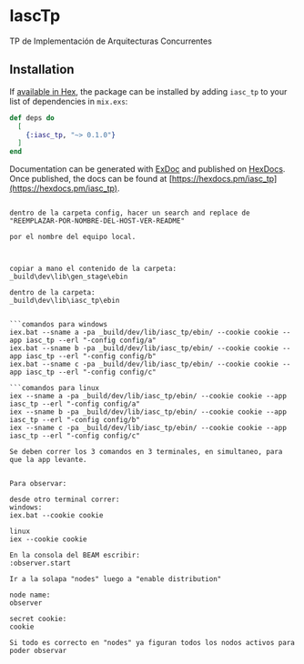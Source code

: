 # IascTp

TP de Implementación de Arquitecturas Concurrentes

## Installation

If [available in Hex](https://hex.pm/docs/publish), the package can be installed
by adding `iasc_tp` to your list of dependencies in `mix.exs`:

```elixir
def deps do
  [
    {:iasc_tp, "~> 0.1.0"}
  ]
end
```

Documentation can be generated with [ExDoc](https://github.com/elixir-lang/ex_doc)
and published on [HexDocs](https://hexdocs.pm). Once published, the docs can
be found at [https://hexdocs.pm/iasc_tp](https://hexdocs.pm/iasc_tp).


```failover-takeover

dentro de la carpeta config, hacer un search and replace de 
"REEMPLAZAR-POR-NOMBRE-DEL-HOST-VER-README"

por el nombre del equipo local.



copiar a mano el contenido de la carpeta:
_build\dev\lib\gen_stage\ebin

dentro de la carpeta:
_build\dev\lib\iasc_tp\ebin


```comandos para windows
iex.bat --sname a -pa _build/dev/lib/iasc_tp/ebin/ --cookie cookie --app iasc_tp --erl "-config config/a"
iex.bat --sname b -pa _build/dev/lib/iasc_tp/ebin/ --cookie cookie --app iasc_tp --erl "-config config/b"
iex.bat --sname c -pa _build/dev/lib/iasc_tp/ebin/ --cookie cookie --app iasc_tp --erl "-config config/c"

```comandos para linux
iex --sname a -pa _build/dev/lib/iasc_tp/ebin/ --cookie cookie --app iasc_tp --erl "-config config/a"
iex --sname b -pa _build/dev/lib/iasc_tp/ebin/ --cookie cookie --app iasc_tp --erl "-config config/b"
iex --sname c -pa _build/dev/lib/iasc_tp/ebin/ --cookie cookie --app iasc_tp --erl "-config config/c"

Se deben correr los 3 comandos en 3 terminales, en simultaneo, para que la app levante.


Para observar:

desde otro terminal correr:
windows:
iex.bat --cookie cookie

linux
iex --cookie cookie

En la consola del BEAM escribir:
:observer.start

Ir a la solapa "nodes" luego a "enable distribution"

node name:
observer

secret cookie:
cookie

Si todo es correcto en "nodes" ya figuran todos los nodos activos para poder observar